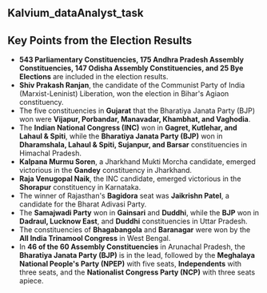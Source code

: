 ## Kalvium_dataAnalyst_task
## Key Points from the Election Results

- **543 Parliamentary Constituencies, 175 Andhra Pradesh Assembly Constituencies, 147 Odisha Assembly Constituencies, and 25 Bye Elections** are included in the election results.
- **Shiv Prakash Ranjan**, the candidate of the Communist Party of India (Marxist-Leninist) Liberation, won the election in Bihar's Agiaon constituency.
- The five constituencies in **Gujarat** that the Bharatiya Janata Party (BJP) won were **Vijapur, Porbandar, Manavadar, Khambhat, and Vaghodia**.
- The **Indian National Congress (INC)** won in **Gagret, Kutlehar, and Lahaul & Spiti**, while the **Bharatiya Janata Party (BJP)** won in **Dharamshala, Lahaul & Spiti, Sujanpur, and Barsar** constituencies in Himachal Pradesh.
- **Kalpana Murmu Soren**, a Jharkhand Mukti Morcha candidate, emerged victorious in the **Gandey** constituency in Jharkhand.
- **Raja Venugopal Naik**, the INC candidate, emerged victorious in the **Shorapur** constituency in Karnataka.
- The winner of Rajasthan's **Bagidora** seat was **Jaikrishn Patel**, a candidate for the Bharat Adivasi Party.
- The **Samajwadi Party** won in **Gainsari** and **Duddhi**, while the **BJP** won in **Dadraul, Lucknow East**, and **Duddhi** constituencies in Uttar Pradesh.
- The constituencies of **Bhagabangola** and **Baranagar** were won by the **All India Trinamool Congress** in West Bengal.
- In **46 of the 60 Assembly Constituencies** in Arunachal Pradesh, the **Bharatiya Janata Party (BJP)** is in the lead, followed by the **Meghalaya National People's Party (NPEP)** with five seats, **Independents** with three seats, and the **Nationalist Congress Party (NCP)** with three seats apiece.
